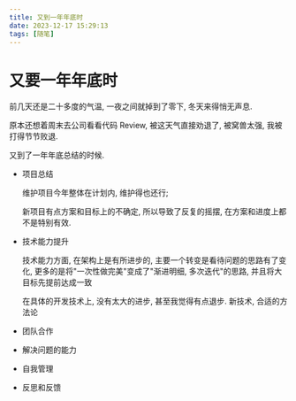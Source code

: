 ```yaml
---
title: 又到一年年底时
date: 2023-12-17 15:29:13
tags: [随笔]
---
```


# 又要一年年底时

前几天还是二十多度的气温, 一夜之间就掉到了零下, 冬天来得悄无声息.

原本还想着周末去公司看看代码 Review, 被这天气直接劝退了, 被窝兽太强, 我被打得节节败退.



又到了一年年底总结的时候.

- 项目总结

  维护项目今年整体在计划内, 维护得也还行;

  新项目有点方案和目标上的不确定, 所以导致了反复的摇摆, 在方案和进度上都不是特别有效.

- 技术能力提升

  技术能力方面, 在架构上是有所进步的, 主要一个转变是看待问题的思路有了变化, 更多的是将"一次性做完美"变成了"渐进明细, 多次迭代"的思路, 并且将大目标先提前达成一致

  在具体的开发技术上, 没有太大的进步, 甚至我觉得有点退步. 新技术, 合适的方法论

- 团队合作

- 解决问题的能力

- 自我管理

- 反思和反馈
